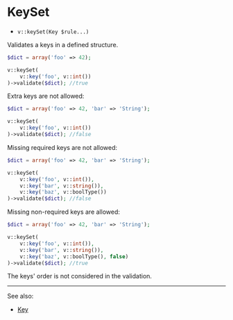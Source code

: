# KeySet

- `v::keySet(Key $rule...)`

Validates a keys in a defined structure.

```php
$dict = array('foo' => 42);

v::keySet(
    v::key('foo', v::int())
)->validate($dict); //true
```

Extra keys are not allowed:
```php
$dict = array('foo' => 42, 'bar' => 'String');

v::keySet(
    v::key('foo', v::int())
)->validate($dict); //false
```

Missing required keys are not allowed:
```php
$dict = array('foo' => 42, 'bar' => 'String');

v::keySet(
    v::key('foo', v::int()),
    v::key('bar', v::string()),
    v::key('baz', v::boolType())
)->validate($dict); //false
```

Missing non-required keys are allowed:
```php
$dict = array('foo' => 42, 'bar' => 'String');

v::keySet(
    v::key('foo', v::int()),
    v::key('bar', v::string()),
    v::key('baz', v::boolType(), false)
)->validate($dict); //true
```

The keys' order is not considered in the validation.

***
See also:

  * [Key](Key.md)
